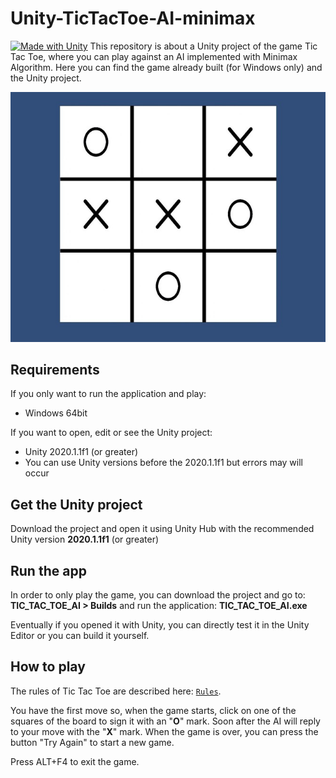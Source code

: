 # Unity-TicTacToe-AI-minimax
[![Made with Unity](https://img.shields.io/badge/Made%20with-Unity-57b9d3.svg?style=flat&logo=unity)](https://www.unity.com)
This repository is about a Unity project of the game Tic Tac Toe, where you can play against an AI implemented with Minimax Algorithm.
Here you can find the game already built (for Windows only) and the Unity project.

![screenshot](screenshots/screenshot-tictactoe_50.jpg)

## Requirements

If you only want to run the application and play:
 - Windows 64bit

If you want to open, edit or see the Unity project:
 - Unity 2020.1.1f1 (or greater)
 - You can use Unity versions before the 2020.1.1f1 but errors may will occur

## Get the Unity project

Download the project and open it using Unity Hub with the recommended Unity version **2020.1.1f1** (or greater)

## Run the app

In order to only play the game, you can download the project and go to: **TIC_TAC_TOE_AI > Builds** and run the application: **TIC_TAC_TOE_AI.exe**

Eventually if you opened it with Unity, you can directly test it in the Unity Editor or you can build it yourself.

## How to play

The rules of Tic Tac Toe are described here: [`Rules`][rules-link].

[rules-link]: https://en.wikipedia.org/wiki/Tic-tac-toe

You have the first move so, when the game starts, click on one of the squares of the board to sign it with an "**O**" mark. Soon after the AI will reply to your move with the "**X**" mark.
When the game is over, you can press the button "Try Again" to start a new game.

Press ALT+F4 to exit the game.

